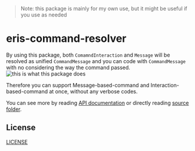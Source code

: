 > Note: this package is mainly for my own use, but it might be useful if you use as needed  

# eris-command-resolver
By using this package, both `ComamndInteraction` and `Message` will be resolved as unified `CommandMessage` and you can code with `CommandMessage` with no considering the way the command passed.  
 ![this is what this package does](https://user-images.githubusercontent.com/56076195/187119864-66c3be2d-0c4d-4ca4-bbb5-fb049cef45ed.png)

Therefore you can support Message-based-command and Interaction-based-command at once, without any verbose codes.  

You can see more by reading [API documentation](https://mtripg6666tdr.github.io/eris-command-resolver/) or directly reading [source folder](src/).  

## License
[LICENSE](LICENSE)
